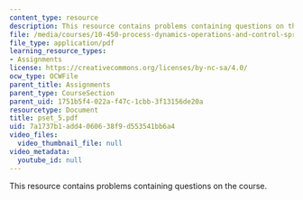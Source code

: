 ```yaml
---
content_type: resource
description: This resource contains problems containing questions on the course.
file: /media/courses/10-450-process-dynamics-operations-and-control-spring-2006/7a1737b1add4060638f9d553541bb6a4_pset_5.pdf
file_type: application/pdf
learning_resource_types:
- Assignments
license: https://creativecommons.org/licenses/by-nc-sa/4.0/
ocw_type: OCWFile
parent_title: Assignments
parent_type: CourseSection
parent_uid: 1751b5f4-022a-f47c-1cbb-3f13156de20a
resourcetype: Document
title: pset_5.pdf
uid: 7a1737b1-add4-0606-38f9-d553541bb6a4
video_files:
  video_thumbnail_file: null
video_metadata:
  youtube_id: null
---
```

This resource contains problems containing questions on the course.